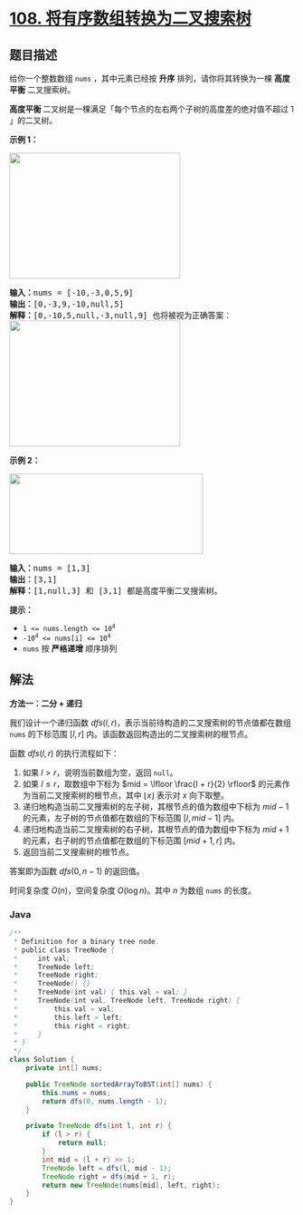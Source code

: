 # [108. 将有序数组转换为二叉搜索树](https://leetcode.cn/problems/convert-sorted-array-to-binary-search-tree)

## 题目描述

<p>给你一个整数数组 <code>nums</code> ，其中元素已经按 <strong>升序</strong> 排列，请你将其转换为一棵 <strong>高度平衡</strong> 二叉搜索树。</p>

<p><strong>高度平衡 </strong>二叉树是一棵满足「每个节点的左右两个子树的高度差的绝对值不超过 1 」的二叉树。</p>

<p><strong>示例 1：</strong></p>
<img alt="" src="https://fastly.jsdelivr.net/gh/doocs/leetcode@main/solution/0100-0199/0108.Convert%20Sorted%20Array%20to%20Binary%20Search%20Tree/images/btree1.jpg" style="width: 302px; height: 222px;" />
<pre>
<strong>输入：</strong>nums = [-10,-3,0,5,9]
<strong>输出：</strong>[0,-3,9,-10,null,5]
<strong>解释：</strong>[0,-10,5,null,-3,null,9] 也将被视为正确答案：
<img alt="" src="https://fastly.jsdelivr.net/gh/doocs/leetcode@main/solution/0100-0199/0108.Convert%20Sorted%20Array%20to%20Binary%20Search%20Tree/images/btree2.jpg" style="width: 302px; height: 222px;" />
</pre>

<p><strong>示例 2：</strong></p>
<img alt="" src="https://fastly.jsdelivr.net/gh/doocs/leetcode@main/solution/0100-0199/0108.Convert%20Sorted%20Array%20to%20Binary%20Search%20Tree/images/btree.jpg" style="width: 342px; height: 142px;" />
<pre>
<strong>输入：</strong>nums = [1,3]
<strong>输出：</strong>[3,1]
<strong>解释：</strong>[1,null,3] 和 [3,1] 都是高度平衡二叉搜索树。
</pre>

<p><strong>提示：</strong></p>

<ul>
	<li><code>1 &lt;= nums.length &lt;= 10<sup>4</sup></code></li>
	<li><code>-10<sup>4</sup> &lt;= nums[i] &lt;= 10<sup>4</sup></code></li>
	<li><code>nums</code> 按 <strong>严格递增</strong> 顺序排列</li>
</ul>

## 解法

**方法一：二分 + 递归**

我们设计一个递归函数 $dfs(l, r)$，表示当前待构造的二叉搜索树的节点值都在数组 `nums` 的下标范围 $[l, r]$ 内。该函数返回构造出的二叉搜索树的根节点。

函数 $dfs(l, r)$ 的执行流程如下：

1. 如果 $l > r$，说明当前数组为空，返回 `null`。
2. 如果 $l \leq r$，取数组中下标为 $mid = \lfloor \frac{l + r}{2} \rfloor$ 的元素作为当前二叉搜索树的根节点，其中 $\lfloor x \rfloor$ 表示对 $x$ 向下取整。
3. 递归地构造当前二叉搜索树的左子树，其根节点的值为数组中下标为 $mid - 1$ 的元素，左子树的节点值都在数组的下标范围 $[l, mid - 1]$ 内。
4. 递归地构造当前二叉搜索树的右子树，其根节点的值为数组中下标为 $mid + 1$ 的元素，右子树的节点值都在数组的下标范围 $[mid + 1, r]$ 内。
5. 返回当前二叉搜索树的根节点。

答案即为函数 $dfs(0, n - 1)$ 的返回值。

时间复杂度 $O(n)$，空间复杂度 $O(\log n)$。其中 $n$ 为数组 `nums` 的长度。

### **Java**

```java
/**
 * Definition for a binary tree node.
 * public class TreeNode {
 *     int val;
 *     TreeNode left;
 *     TreeNode right;
 *     TreeNode() {}
 *     TreeNode(int val) { this.val = val; }
 *     TreeNode(int val, TreeNode left, TreeNode right) {
 *         this.val = val;
 *         this.left = left;
 *         this.right = right;
 *     }
 * }
 */
class Solution {
    private int[] nums;

    public TreeNode sortedArrayToBST(int[] nums) {
        this.nums = nums;
        return dfs(0, nums.length - 1);
    }

    private TreeNode dfs(int l, int r) {
        if (l > r) {
            return null;
        }
        int mid = (l + r) >> 1;
        TreeNode left = dfs(l, mid - 1);
        TreeNode right = dfs(mid + 1, r);
        return new TreeNode(nums[mid], left, right);
    }
}
```
